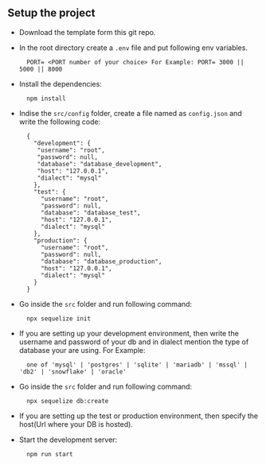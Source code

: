 ## Setup the project

- Download the template form this git repo.
- In the root directory create a `.env` file and put following env variables.
  ```
    PORT= <PORT number of your choice> For Example: PORT= 3000 || 5000 || 8000
  ```
- Install the dependencies:
  ```
    npm install
  ```
- Indise the `src/config` folder, create a file named as `config.json` and write the following code:

  ```
    {
      "development": {
       "username": "root",
       "password": null,
       "database": "database_development",
       "host": "127.0.0.1",
       "dialect": "mysql"
      },
      "test": {
        "username": "root",
        "password": null,
        "database": "database_test",
        "host": "127.0.0.1",
        "dialect": "mysql"
      },
      "production": {
        "username": "root",
        "password": null,
        "database": "database_production",
        "host": "127.0.0.1",
        "dialect": "mysql"
      }
    }
  ```

- Go inside the `src` folder and run following command:

  ```
    npx sequelize init
  ```

- If you are setting up your development environment, then write the username and password of your db and in dialect mention the type of database your are using. For Example:
  ```
    one of 'mysql' | 'postgres' | 'sqlite' | 'mariadb' | 'mssql' | 'db2' | 'snowflake' | 'oracle'
  ```
- Go inside the `src` folder and run following command:

  ```
    npx sequelize db:create
  ```

- If you are setting up the test or production environment, then specify the host(Url where your DB is hosted).

- Start the development server:
  ```
    npm run start
  ```

